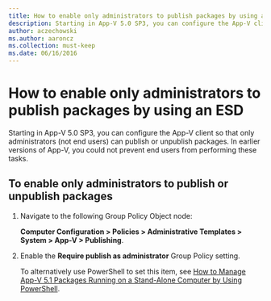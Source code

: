 ```yaml
---
title: How to enable only administrators to publish packages by using an ESD
description: Starting in App-V 5.0 SP3, you can configure the App-V client so that only administrators can publish or unpublish packages.
author: aczechowski
ms.author: aaroncz
ms.collection: must-keep
ms.date: 06/16/2016
---
```


# How to enable only administrators to publish packages by using an ESD

Starting in App-V 5.0 SP3, you can configure the App-V client so that only administrators (not end users) can publish or unpublish packages. In earlier versions of App-V, you could not prevent end users from performing these tasks.

## To enable only administrators to publish or unpublish packages

1.  Navigate to the following Group Policy Object node:

    **Computer Configuration &gt; Policies &gt; Administrative Templates &gt; System &gt; App-V &gt; Publishing**.

2.  Enable the **Require publish as administrator** Group Policy setting.

    To alternatively use PowerShell to set this item, see [How to Manage App-V 5.1 Packages Running on a Stand-Alone Computer by Using PowerShell](how-to-manage-app-v-51-packages-running-on-a-stand-alone-computer-by-using-powershell.md#bkmk-admins-pub-pkgs).
